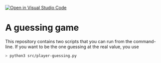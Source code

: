 [![Open in Visual Studio Code](https://classroom.github.com/assets/open-in-vscode-c66648af7eb3fe8bc4f294546bfd86ef473780cde1dea487d3c4ff354943c9ae.svg)](https://classroom.github.com/online_ide?assignment_repo_id=8484420&assignment_repo_type=AssignmentRepo)
# A guessing game

This repository contains two scripts that you can run from the command-line. If you want to be the one guessing at the real value, you use

```sh
> python3 src/player-guessing.py
```

